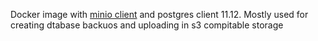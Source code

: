 Docker image with [minio client](https://docs.min.io/docs/minio-client-complete-guide.html) and postgres client 11.12.
Mostly used for creating dtabase backuos and uploading in s3 compitable storage
